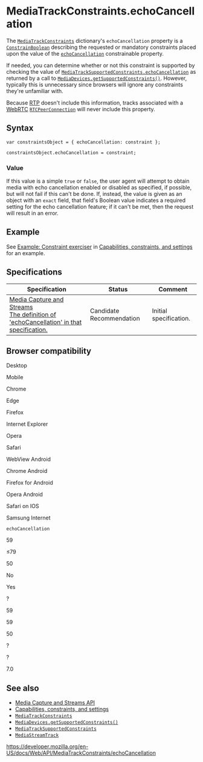 MediaTrackConstraints.echoCancellation
======================================

The [`MediaTrackConstraints`](../mediatrackconstraints) dictionary's `echoCancellation` property is a [`ConstrainBoolean`](../constrainboolean) describing the requested or mandatory constraints placed upon the value of the [`echoCancellation`](../mediatracksettings/echocancellation) constrainable property.

If needed, you can determine whether or not this constraint is supported by checking the value of [`MediaTrackSupportedConstraints.echoCancellation`](../mediatracksupportedconstraints/echocancellation) as returned by a call to [`MediaDevices.getSupportedConstraints()`](../mediadevices/getsupportedconstraints). However, typically this is unnecessary since browsers will ignore any constraints they're unfamiliar with.

Because [RTP](https://developer.mozilla.org/en-US/docs/Glossary/RTP) doesn't include this information, tracks associated with a [WebRTC](../webrtc_api) [`RTCPeerConnection`](../rtcpeerconnection) will never include this property.

Syntax
------

    var constraintsObject = { echoCancellation: constraint };

    constraintsObject.echoCancellation = constraint;

### Value

If this value is a simple `true` or `false`, the user agent will attempt to obtain media with echo cancellation enabled or disabled as specified, if possible, but will not fail if this can't be done. If, instead, the value is given as an object with an `exact` field, that field's Boolean value indicates a required setting for the echo cancellation feature; if it can't be met, then the request will result in an error.

Example
-------

See [Example: Constraint exerciser](#) in [Capabilities, constraints, and settings](../media_streams_api/constraints) for an example.

Specifications
--------------

<table><thead><tr class="header"><th>Specification</th><th>Status</th><th>Comment</th></tr></thead><tbody><tr class="odd"><td><a href="https://w3c.github.io/mediacapture-main/#dom-mediatrackconstraintset-echocancellation">Media Capture and Streams<br />
<span class="small">The definition of 'echoCancellation' in that specification.</span></a></td><td><span class="spec-cr">Candidate Recommendation</span></td><td>Initial specification.</td></tr></tbody></table>

Browser compatibility
---------------------

Desktop

Mobile

Chrome

Edge

Firefox

Internet Explorer

Opera

Safari

WebView Android

Chrome Android

Firefox for Android

Opera Android

Safari on IOS

Samsung Internet

`echoCancellation`

59

≤79

50

No

Yes

?

59

59

50

?

?

7.0

See also
--------

-   [Media Capture and Streams API](../media_streams_api)
-   [Capabilities, constraints, and settings](../media_streams_api/constraints)
-   [`MediaTrackConstraints`](../mediatrackconstraints)
-   [`MediaDevices.getSupportedConstraints()`](../mediadevices/getsupportedconstraints)
-   [`MediaTrackSupportedConstraints`](../mediatracksupportedconstraints)
-   [`MediaStreamTrack`](../mediastreamtrack)

<a href="https://developer.mozilla.org/en-US/docs/Web/API/MediaTrackConstraints/echoCancellation" class="_attribution-link">https://developer.mozilla.org/en-US/docs/Web/API/MediaTrackConstraints/echoCancellation</a>
